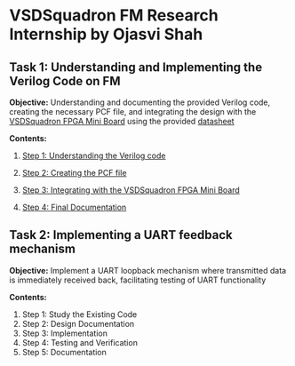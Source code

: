 # VSDSquadron FM Research Internship by Ojasvi Shah
## Task 1: Understanding and Implementing the Verilog Code on FM
**Objective:** Understanding and documenting the provided Verilog code, creating the necessary PCF file, and integrating the design with the [VSDSquadron FPGA Mini Board](https://www.vlsisystemdesign.com/vsdsquadronfm/) using the provided [datasheet](https://www.vlsisystemdesign.com/wp-content/uploads/2025/01/VSDSquadronFMDatasheet.pdf)

**Contents:**
1. [Step 1: Understanding the Verilog code](https://github.com/ojasvi-shah/VSDSquadron-FM-Research-Internship-by-Ojasvi-Shah/blob/main/Verilog%20Functionality.md)

2. [Step 2: Creating the PCF file](https://github.com/ojasvi-shah/VSDSquadron-FM-Research-Internship-by-Ojasvi-Shah/blob/main/PCF%20file.md)

3. [Step 3: Integrating with the VSDSquadron FPGA Mini Board](https://github.com/ojasvi-shah/VSDSquadron-FM-Research-Internship-by-Ojasvi-Shah/blob/main/Integration.md)

4. [Step 4: Final Documentation](https://github.com/ojasvi-shah/VSDSquadron-FM-Research-Internship-by-Ojasvi-Shah/blob/main/Final%20Documentation.md)

## Task 2: Implementing a UART feedback mechanism
**Objective:** Implement a UART loopback mechanism where transmitted data is immediately received back, facilitating testing of UART functionality

**Contents:**
1. Step 1: Study the Existing Code
2. Step 2: Design Documentation
3. Step 3: Implementation
4. Step 4: Testing and Verification
5. Step 5: Documentation
